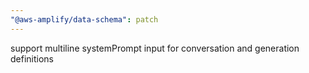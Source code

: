 ```yaml
---
"@aws-amplify/data-schema": patch
---
```


support multiline systemPrompt input for conversation and generation definitions
